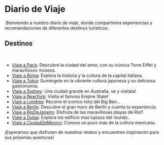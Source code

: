 # Diario de Viaje
​
Bienvenido a nuestro diario de viaje, donde compartimos experiencias y recomendaciones de diferentes destinos turísticos.
​
## Destinos
​
- [Viaje a París](entradas/paris.md): Descubre la ciudad del amor, con su icónica Torre Eiffel y maravillosos museos.
- [Viaje a Roma](entradas/roma.md): Explora la historia y la cultura de la capital italiana.
- [Viaje a Tokio](entradas/tokyo.md): Sumérgete en la vibrante cultura japonesa y su deliciosa gastronomía.
- [Viaje a Sydney](entradas/sydney.md): Una ciudad grande en Australia, ve y visitala!
- [Viaje a NewYork](entradas/newyork.md): Visita el famoso Empire State!
- [Viaje a Londres](entradas/Londres.md): Recorre el iconico reloj del Big Ben...
- [Viaje a Berlin](entradas/Berlin.md): Descubre el gran muro de Berlin y cuenta tu experiencia.
- [Viaje a RioDeJaneiro](entradas/rio.md): Disfruta de las maravillosas playas de Rio!!
- [Viaje a Dubai](entradas/dubai.md): Explora los edificio mas lujosos del mundo..
- [Viaje a CiudadDeMexico](entradas/ciudademexico.md): Conoce un poco mas de la cultura mexicana.
  
¡Esperamos que disfruten de nuestros relatos y encuentren inspiración para sus próximas aventuras!
